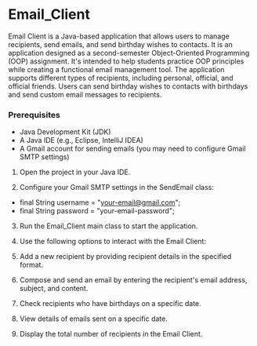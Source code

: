 # Email_Client

Email Client is a Java-based application that allows users to manage recipients, send emails, and send birthday wishes to contacts. It is an application designed as a second-semester Object-Oriented Programming (OOP) assignment. It's intended to help students practice OOP principles while creating a functional email management tool. The application supports different types of recipients, including personal, official, and official friends. Users can send birthday wishes to contacts with birthdays and send custom email messages to recipients.

### Prerequisites

- Java Development Kit (JDK)
- A Java IDE (e.g., Eclipse, IntelliJ IDEA)
- A Gmail account for sending emails (you may need to configure Gmail SMTP settings)

1. Open the project in your Java IDE.

2. Configure your Gmail SMTP settings in the SendEmail class:
  - final String username = "your-email@gmail.com";
  - final String password = "your-email-password";

3. Run the Email_Client main class to start the application.

4. Use the following options to interact with the Email Client:
  1. Add a new recipient by providing recipient details in the specified format.
  2. Compose and send an email by entering the recipient's email address, subject, and content.
  3. Check recipients who have birthdays on a specific date.
  4. View details of emails sent on a specific date.
  5. Display the total number of recipients in the Email Client.
